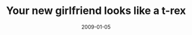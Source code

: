---
layout: base.njk
title : 'Your new girlfriend looks like a t-rex' 
view_title : 'Your new girlfriend looks like a t-rex' 
year : '2009' 
date : '2009-01-05' 
img_file : '/drawing/yournewgirlfriendlookslikeatrex.png' 
html_file : 'yournewgirlfriendlookslikeatrex' 
next_html : 'imgettingnervousiwishyouwouldcomehome.html' 
year_order : '1' 
permalink : "title/{{html_file}}.html"
---